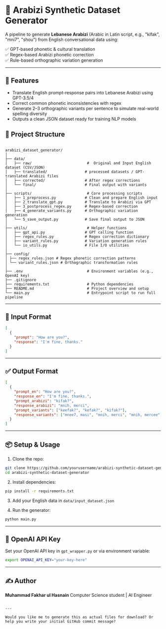 # 🧠 Arabizi Synthetic Dataset Generator

A pipeline to generate **Lebanese Arabizi** (Arabic in Latin script, e.g., "kifak", "mni7", "shou") from English conversational data using:

✅ GPT-based phonetic & cultural translation  
✅ Regex-based Arabizi phonetic correction  
✅ Rule-based orthographic variation generation

---

## 🚀 Features

- Translate English prompt-response pairs into Lebanese Arabizi using GPT-3.5/4
- Correct common phonetic inconsistencies with regex
- Generate 2–3 orthographic variants per sentence to simulate real-world spelling diversity
- Outputs a clean JSON dataset ready for training NLP models


## 📂 Project Structure

```

arabizi_dataset_generator/
│
├── data/                        
│   ├── raw/                         #  Original and Input English dataset (CSV/JSON)
│   ├── translated/                 # processed datasets / GPT-translated Arabizi files
│   ├── corrected/                  # After regex corrections
│   └── final/                      # Final output with variants
│
├── scripts/                         # Core processing scripts
│   ├── 1_preprocess.py             # Clean and prepare English input
│   ├── 2_translate_gpt.py          # Translate to Arabizi via GPT
│   ├── 3_postprocess_regex.py      # Regex-based correction
│   ├── 4_generate_variants.py      # Orthographic variation generation
│   └── 5_save_output.py            # Save final output to JSON
│
├── utils/                           # Helper functions
│   ├── gpt_api.py                  # GPT calling function
│   ├── regex_rules.py              # Regex correction dictionary
│   ├── variant_rules.py            # Variation generation rules
│   └── io_utils.py                 # File I/O utilities
│
├── config/
│ ├── regex_rules.json # Regex phonetic correction patterns
│ └── variant_rules.json # Orthographic transformation rules
│
├── .env                             # Environment variables (e.g., OpenAI key)
├── .gitignore
├── requirements.txt                 # Python dependencies
├── README.md                        # Project overview and setup
└── main.py                          # Entrypoint script to run full pipeline
````

---

## 🧪 Input Format

```json
[
  {
    "prompt": "How are you?",
    "response": "I'm fine, thanks."
  }
]
````

---

## ✅ Output Format

```json
[
  {
    "prompt_en": "How are you?",
    "response_en": "I'm fine, thanks.",
    "prompt_arabizi": "kifak?",
    "response_arabizi": "mnih, merci",
    "prompt_variants": ["keefak?", "kefak?", "kifak?"],
    "response_variants": ["mnee7, masi", "mnih, merci", "mnih, mercee"]
  }
]
```

---

## 📦 Setup & Usage

1. Clone the repo:

```bash
git clone https://github.com/yourusername/arabizi-synthetic-dataset-generator.git
cd arabizi-synthetic-dataset-generator
```

2. Install dependencies:

```bash
pip install -r requirements.txt
```

3. Add your English data in `data/input_dataset.json`

4. Run the generator:

```bash
python main.py
```

---

## 🔐 OpenAI API Key

Set your OpenAI API key in `gpt_wrapper.py` or via environment variable:

```bash
export OPENAI_API_KEY="your-key-here"
```

---

## ✍️ Author

**Muhammad Fakhar ul Hasnain**
Computer Science student |  AI Engineer


```

---

Would you like me to generate this as actual files for download? Or help you write your initial GitHub commit message?
```
